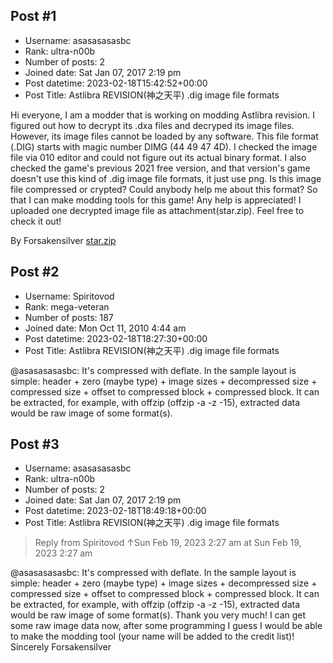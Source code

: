 ## Post #1
- Username: asasasasasbc
- Rank: ultra-n00b
- Number of posts: 2
- Joined date: Sat Jan 07, 2017 2:19 pm
- Post datetime: 2023-02-18T15:42:52+00:00
- Post Title: Astlibra REVISION(神之天平) .dig image file formats

Hi everyone, I am a modder that is working on modding Astlibra revision.
I figured out how to decrypt its .dxa files and decryped its image files.
However, its image files cannot be loaded by any software. 
This file format (.DIG) starts with magic number DIMG (44 49 47 4D). I checked the image file via 010 editor and could not figure out its actual binary format. I also checked the game's previous 2021 free version, and that version's game doesn't use this kind of .dig image file formats, it just use png.
Is this image file compressed or crypted?
Could anybody help me about this format? So that I can make modding tools for this game! Any help is appreciated!
I uploaded one decrypted image file as attachment(star.zip). Feel free to check it out!

By Forsakensilver
[star.zip](https://xentaxbackup.github.io/file/23428_star.zip)
## Post #2
- Username: Spiritovod
- Rank: mega-veteran
- Number of posts: 187
- Joined date: Mon Oct 11, 2010 4:44 am
- Post datetime: 2023-02-18T18:27:30+00:00
- Post Title: Astlibra REVISION(神之天平) .dig image file formats

@asasasasasbc: It's compressed with deflate. In the sample layout is simple: header + zero (maybe type) + image sizes + decompressed size + compressed size + offset to compressed block + compressed block. It can be extracted, for example, with offzip (offzip -a -z -15), extracted data would be raw image of some format(s).
## Post #3
- Username: asasasasasbc
- Rank: ultra-n00b
- Number of posts: 2
- Joined date: Sat Jan 07, 2017 2:19 pm
- Post datetime: 2023-02-18T18:49:18+00:00
- Post Title: Astlibra REVISION(神之天平) .dig image file formats

> Reply from Spiritovod ↑Sun Feb 19, 2023 2:27 am at Sun Feb 19, 2023 2:27 am
>
> 
@asasasasasbc: It's compressed with deflate. In the sample layout is simple: header + zero (maybe type) + image sizes + decompressed size + compressed size + offset to compressed block + compressed block. It can be extracted, for example, with offzip (offzip -a -z -15), extracted data would be raw image of some format(s).
Thank you very much! I can get some raw image data now, after some programming I guess I would be able to make the modding tool (your name will be added to the credit list)! 
Sincerely
Forsakensilver
